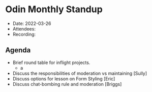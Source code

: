# Odin Monthly Standup 

* Date: 2022-03-26
* Attendees: 
* Recording: 

## Agenda

- Brief round table for inflight projects.
    - a
- Discuss the responsibilities of moderation vs maintaining [Sully]
- Discuss options for lesson on Form Styling [Eric]
- Discuss chat-bombing rule and moderation [Briggs]
